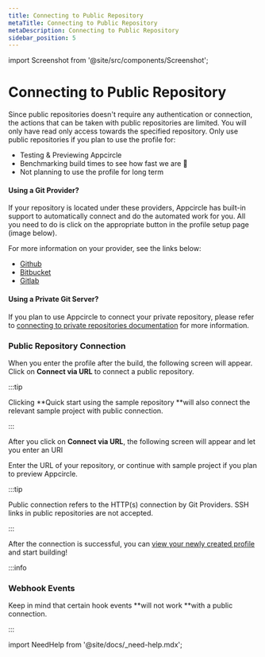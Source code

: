 ```yaml
---
title: Connecting to Public Repository
metaTitle: Connecting to Public Repository
metaDescription: Connecting to Public Repository
sidebar_position: 5
---
```


import Screenshot from '@site/src/components/Screenshot';

# Connecting to Public Repository

Since public repositories doesn't require any authentication or connection, the actions that can be taken with public repositories are limited. You will only have read only access towards the specified repository. Only use public repositories if you plan to use the profile for:

- Testing & Previewing Appcircle
- Benchmarking build times to see how fast we are 🚀
- Not planning to use the profile for long term

#### Using a Git Provider?

If your repository is located under these providers, Appcircle has built-in support to automatically connect and do the automated work for you. All you need to do is click on the appropriate button in the profile setup page (image below).

For more information on your provider, see the links below:

- [Github](./connecting-to-github.md)
- [Bitbucket](./connecting-to-bitbucket.md)
- [Gitlab](./connecting-to-gitlab.md)

#### Using a Private Git Server?

If you plan to use Appcircle to connect your private repository, please refer to [connecting to private repositories documentation](./connecting-to-private-repository-via-ssh.md) for more information.

### Public Repository Connection

When you enter the profile after the build, the following screen will appear. Click on **Connect via URL** to connect a public repository.

:::tip

Clicking **Quick start using the sample repository **will also connect the relevant sample project with public connection.

:::

<Screenshot url='https://cdn.appcircle.io/docs/assets/main-connection.png' />

After you click on **Connect via URL**, the following screen will appear and let you enter an URI

<Screenshot url='https://cdn.appcircle.io/docs/assets/connect-via-url.png' />

Enter the URL of your repository, or continue with sample project if you plan to preview Appcircle.

:::tip

Public connection refers to the HTTP(s) connection by Git Providers. SSH links in public repositories are not accepted.

:::

After the connection is successful, you can [view your newly created profile](./#view-the-newly-created-build-profile) and start building!

:::info

### Webhook Events

Keep in mind that certain hook events **will not work **with a public connection.

:::

import NeedHelp from '@site/docs/\_need-help.mdx';

<NeedHelp />

